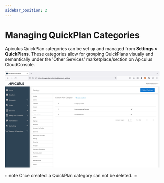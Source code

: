 ```yaml
---
sidebar_position: 2
---
```

# Managing QuickPlan Categories

Apiculus QuickPlan categories can be set up and managed from **Settings > QuickPlans**. These categories allow for grouping QuickPlans visually and semantically under the 'Other Services' marketplace/section on Apiculus CloudConsole.

![Managing QuickPlan Categories](img/ManagingQuickPlanCategories.png)

:::note
Once created, a QuickPlan category can not be deleted.
:::